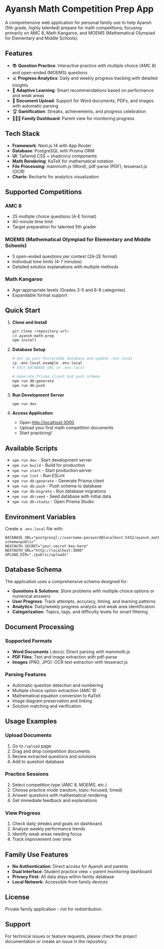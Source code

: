 # Ayansh Math Competition Prep App

A comprehensive web application for personal family use to help Ayansh (5th grade, highly talented) prepare for math competitions, focusing primarily on AMC 8, Math Kangaroo, and MOEMS (Mathematical Olympiad for Elementary and Middle Schools).

## Features

- 📚 **Question Practice**: Interactive practice with multiple choice (AMC 8) and open-ended (MOEMS) questions
- 📊 **Progress Analytics**: Daily and weekly progress tracking with detailed insights
- 🎯 **Adaptive Learning**: Smart recommendations based on performance and weak areas
- 📱 **Document Upload**: Support for Word documents, PDFs, and images with automatic parsing
- 🏆 **Gamification**: Streaks, achievements, and progress celebration
- 👨‍👩‍👧 **Family Dashboard**: Parent view for monitoring progress

## Tech Stack

- **Framework**: Next.js 14 with App Router
- **Database**: PostgreSQL with Prisma ORM
- **UI**: Tailwind CSS + shadcn/ui components
- **Math Rendering**: KaTeX for mathematical notation
- **File Processing**: mammoth.js (Word), pdf-parse (PDF), tesseract.js (OCR)
- **Charts**: Recharts for analytics visualization

## Supported Competitions

### AMC 8
- 25 multiple choice questions (A-E format)
- 40-minute time limit
- Target preparation for talented 5th grader

### MOEMS (Mathematical Olympiad for Elementary and Middle Schools)
- 5 open-ended questions per contest (2A-2E format)
- Individual time limits (4-7 minutes)
- Detailed solution explanations with multiple methods

### Math Kangaroo
- Age-appropriate levels (Grades 3-5 and 6-8 categories)
- Expandable format support

## Quick Start

1. **Clone and Install**
   ```bash
   git clone <repository-url>
   cd ayansh-math-prep
   npm install
   ```

2. **Database Setup**
   ```bash
   # Set up your PostgreSQL database and update .env.local
   cp .env.local.example .env.local
   # Edit DATABASE_URL in .env.local

   # Generate Prisma client and push schema
   npm run db:generate
   npm run db:push
   ```

3. **Run Development Server**
   ```bash
   npm run dev
   ```

4. **Access Application**
   - Open [http://localhost:3000](http://localhost:3000)
   - Upload your first math competition documents
   - Start practicing!

## Available Scripts

- `npm run dev` - Start development server
- `npm run build` - Build for production
- `npm run start` - Start production server
- `npm run lint` - Run ESLint
- `npm run db:generate` - Generate Prisma client
- `npm run db:push` - Push schema to database
- `npm run db:migrate` - Run database migrations
- `npm run db:seed` - Seed database with initial data
- `npm run db:studio` - Open Prisma Studio

## Environment Variables

Create a `.env.local` file with:

```env
DATABASE_URL="postgresql://username:password@localhost:5432/ayansh_math_prep?schema=public"
NEXTAUTH_SECRET="your-secret-key-here"
NEXTAUTH_URL="http://localhost:3000"
UPLOAD_DIR="./public/uploads"
```

## Database Schema

The application uses a comprehensive schema designed for:
- **Questions & Solutions**: Store problems with multiple choice options or numerical answers
- **User Progress**: Track attempts, accuracy, timing, and learning patterns
- **Analytics**: Daily/weekly progress analysis and weak area identification
- **Categorization**: Topics, tags, and difficulty levels for smart filtering

## Document Processing

### Supported Formats
- **Word Documents** (.docx): Direct parsing with mammoth.js
- **PDF Files**: Text and image extraction with pdf-parse
- **Images** (PNG, JPG): OCR text extraction with tesseract.js

### Parsing Features
- Automatic question detection and numbering
- Multiple choice option extraction (AMC 8)
- Mathematical equation conversion to KaTeX
- Image diagram preservation and linking
- Solution matching and verification

## Usage Examples

### Upload Documents
1. Go to `/upload` page
2. Drag and drop competition documents
3. Review extracted questions and solutions
4. Add to question database

### Practice Sessions
1. Select competition type (AMC 8, MOEMS, etc.)
2. Choose practice mode (random, topic-focused, timed)
3. Answer questions with mathematical rendering
4. Get immediate feedback and explanations

### View Progress
1. Check daily streaks and goals on dashboard
2. Analyze weekly performance trends
3. Identify weak areas needing focus
4. Track improvement over time

## Family Use Features

- **No Authentication**: Direct access for Ayansh and parents
- **Dual Interface**: Student practice view + parent monitoring dashboard
- **Privacy First**: All data stays within family database
- **Local Network**: Accessible from family devices

## License

Private family application - not for redistribution.

## Support

For technical issues or feature requests, please check the project documentation or create an issue in the repository.